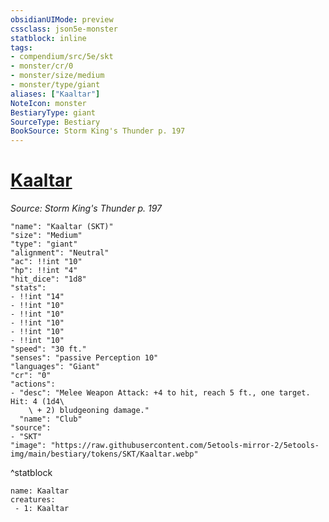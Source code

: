 ```yaml
---
obsidianUIMode: preview
cssclass: json5e-monster
statblock: inline
tags:
- compendium/src/5e/skt
- monster/cr/0
- monster/size/medium
- monster/type/giant
aliases: ["Kaaltar"]
NoteIcon: monster
BestiaryType: giant
SourceType: Bestiary
BookSource: Storm King's Thunder p. 197
---
```

# [Kaaltar](2-Mechanics\CLI\bestiary\npc/kaaltar-skt.md)
*Source: Storm King's Thunder p. 197*  

```statblock
"name": "Kaaltar (SKT)"
"size": "Medium"
"type": "giant"
"alignment": "Neutral"
"ac": !!int "10"
"hp": !!int "4"
"hit_dice": "1d8"
"stats":
- !!int "14"
- !!int "10"
- !!int "10"
- !!int "10"
- !!int "10"
- !!int "10"
"speed": "30 ft."
"senses": "passive Perception 10"
"languages": "Giant"
"cr": "0"
"actions":
- "desc": "Melee Weapon Attack: +4 to hit, reach 5 ft., one target. Hit: 4 (1d4\
    \ + 2) bludgeoning damage."
  "name": "Club"
"source":
- "SKT"
"image": "https://raw.githubusercontent.com/5etools-mirror-2/5etools-img/main/bestiary/tokens/SKT/Kaaltar.webp"
```
^statblock

```encounter-table
name: Kaaltar
creatures:
 - 1: Kaaltar
```